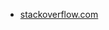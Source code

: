 * [stackoverflow.com](https://stackoverflow.com/questions/23147313/how-to-delete-a-line-by-passing-line-number-as-variable)
